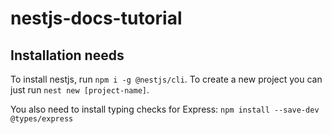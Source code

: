 # nestjs-docs-tutorial

## Installation needs
To install nestjs, run `npm i -g @nestjs/cli`. To create a new project you can just run `nest new [project-name]`.

You also need to install typing checks for Express: `npm install --save-dev @types/express`